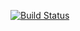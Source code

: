<!-- Protected Link -->
[![Build Status](http://localhost:8089/me/my-views/view/all/job/FinancialDiary/badge/icon?style=flat-square)](http://localhost:8089/me/my-views/view/all/job/FinancialDiary/)
